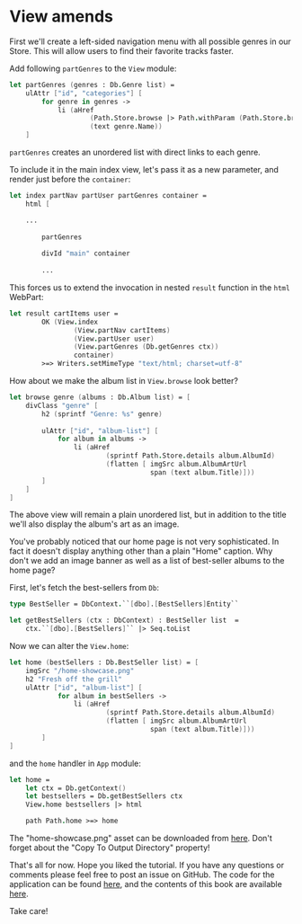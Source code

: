 # View amends

First we'll create a left-sided navigation menu with all possible genres in our Store. 
This will allow users to find their favorite tracks faster.

Add following `partGenres` to the `View` module:

```fsharp
let partGenres (genres : Db.Genre list) =
    ulAttr ["id", "categories"] [
        for genre in genres -> 
            li (aHref 
                    (Path.Store.browse |> Path.withParam (Path.Store.browseKey, genre.Name)) 
                    (text genre.Name))
    ]
```

`partGenres` creates an unordered list with direct links to each genre.

To include it in the main index view, let's pass it as a new parameter, and render just before the `container`:

```fsharp
let index partNav partUser partGenres container = 
    html [

    ...
    
        partGenres
    
        divId "main" container
        
        ...
```

This forces us to extend the invocation in nested `result` function in the `html` WebPart:

```fsharp
let result cartItems user =
        OK (View.index 
                (View.partNav cartItems) 
                (View.partUser user) 
                (View.partGenres (Db.getGenres ctx))
                container)
        >=> Writers.setMimeType "text/html; charset=utf-8"
```

How about we make the album list in `View.browse` look better?

```fsharp
let browse genre (albums : Db.Album list) = [
    divClass "genre" [ 
        h2 (sprintf "Genre: %s" genre)
    
        ulAttr ["id", "album-list"] [
            for album in albums ->
                li (aHref 
                        (sprintf Path.Store.details album.AlbumId) 
                        (flatten [ imgSrc album.AlbumArtUrl
                                   span (text album.Title)]))
        ]
    ]
]
```

The above view will remain a plain unordered list, but in addition to the title we'll also display the album's art as an image.

You've probably noticed that our home page is not very sophisticated. In fact it doesn't display anything other than a plain "Home" caption. Why don't we add an image banner as well as a list of best-seller albums to the home page?

First, let's fetch the best-sellers from `Db`: 

```fsharp
type BestSeller = DbContext.``[dbo].[BestSellers]Entity``
```

```fsharp
let getBestSellers (ctx : DbContext) : BestSeller list  =
    ctx.``[dbo].[BestSellers]`` |> Seq.toList
```

Now we can alter the `View.home`:

```fsharp
let home (bestSellers : Db.BestSeller list) = [
    imgSrc "/home-showcase.png"
    h2 "Fresh off the grill"
    ulAttr ["id", "album-list"] [
            for album in bestSellers ->
                li (aHref 
                        (sprintf Path.Store.details album.AlbumId) 
                        (flatten [ imgSrc album.AlbumArtUrl
                                   span (text album.Title)]))
        ]
]
```

and the `home` handler in `App` module:

```fsharp
let home =
    let ctx = Db.getContext()
    let bestsellers = Db.getBestSellers ctx
    View.home bestsellers |> html
```

```fsharp
    path Path.home >=> home
```

The "home-showcase.png" asset can be downloaded from [here](https://raw.githubusercontent.com/theimowski/SuaveMusicStore/master/home-showcase.png). Don't forget about the "Copy To Output Directory" property!


That's all for now. Hope you liked the tutorial.
If you have any questions or comments please feel free to post an issue on GitHub.
The code for the application can be found 
[here](https://github.com/theimowski/SuaveMusicStore/tree/v1.0), and the contents of this book are available [here](https://github.com/theimowski/SuaveMusicStoreTutorial/blob/master/SUMMARY.md).

Take care!
